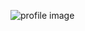 ![profile image](https://avatars2.githubusercontent.com/u/11595306?s=400&u=141237d0ea8bb8b67c09aacf652c77dcfabdb4a2&v=4)

